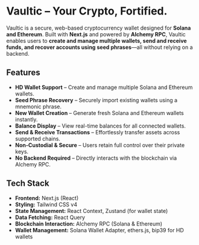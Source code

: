 # Vaultic – Your Crypto, Fortified.

Vaultic is a secure, web-based cryptocurrency wallet designed for **Solana and Ethereum**. Built with **Next.js** and powered by **Alchemy RPC**, Vaultic enables users to **create and manage multiple wallets, send and receive funds, and recover accounts using seed phrases**—all without relying on a backend.

## Features

- **HD Wallet Support** – Create and manage multiple Solana and Ethereum wallets.
- **Seed Phrase Recovery** – Securely import existing wallets using a mnemonic phrase.
- **New Wallet Creation** – Generate fresh Solana and Ethereum wallets instantly.
- **Balance Display** – View real-time balances for all connected wallets.
- **Send & Receive Transactions** – Effortlessly transfer assets across supported chains.
- **Non-Custodial & Secure** – Users retain full control over their private keys.
- **No Backend Required** – Directly interacts with the blockchain via Alchemy RPC.

## Tech Stack

- **Frontend:** Next.js (React)
- **Styling:** Tailwind CSS v4
- **State Management:** React Context, Zustand (for wallet state)
- **Data Fetching:** React Query
- **Blockchain Interaction:** Alchemy RPC (Solana & Ethereum)
- **Wallet Management:** Solana Wallet Adapter, ethers.js, bip39 for HD wallets
